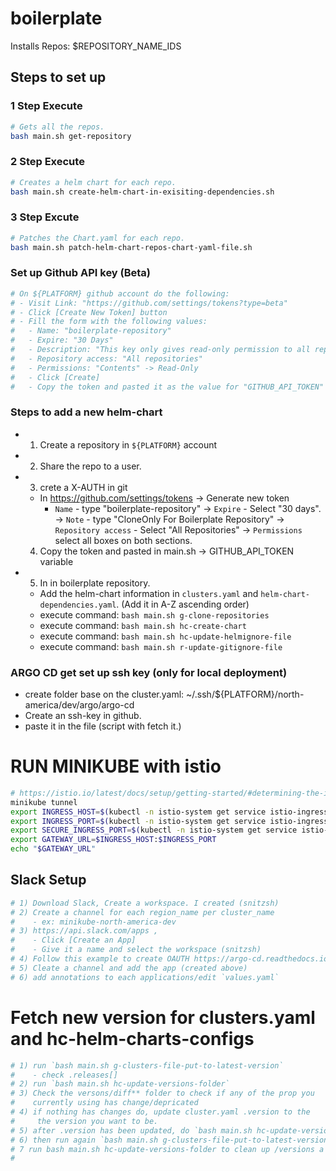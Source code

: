 # boilerplate

Installs Repos: $REPOSITORY_NAME_IDS

## Steps to set up

### 1 Step Execute

```bash
# Gets all the repos.
bash main.sh get-repository
```

### 2 Step Execute

```bash
# Creates a helm chart for each repo.
bash main.sh create-helm-chart-in-exisiting-dependencies.sh
```

### 3 Step Excute

```bash
# Patches the Chart.yaml for each repo.
bash main.sh patch-helm-chart-repos-chart-yaml-file.sh
```

### Set up Github API key (Beta)
```bash
# On ${PLATFORM} github account do the following:
# - Visit Link: "https://github.com/settings/tokens?type=beta"
# - Click [Create New Token] button
# - Fill the form with the following values:
#   - Name: "boilerplate-repository"
#   - Expire: "30 Days"
#   - Description: "This key only gives read-only permission to all repositories: public and private.""
#   - Repository access: "All repositories"
#   - Permissions: "Contents" -> Read-Only
#   - Click [Create]
#   - Copy the token and pasted it as the value for "GITHUB_API_TOKEN" variable located in ""./main.sh".
```

### Steps to add a new helm-chart
- 1) Create a repository in `${PLATFORM}` account
- 2) Share the repo to a user.
- 3) crete a X-AUTH in git
  * In https://github.com/settings/tokens
    -> Generate new token
    - `Name` - type "boilerplate-repository"
    -> `Expire` - Select "30 days".
    -> `Note` - type "CloneOnly For Boilerplate Repository"
    -> `Repository access` - Select "All Repositories"
    -> `Permissions` select all boxes on both sections.
  4) Copy the token and pasted in main.sh -> GITHUB_API_TOKEN variable
- 5) In in boilerplate repository.
    * Add the helm-chart information in `clusters.yaml` and `helm-chart-dependencies.yaml`.
      (Add it in A-Z ascending order)
    * execute command: `bash main.sh g-clone-repositories`
    * execute command: `bash main.sh hc-create-chart`
    * execute command: `bash main.sh hc-update-helmignore-file`
    * execute command: `bash main.sh r-update-gitignore-file`


### ARGO CD get set up ssh key (only for local deployment)
- create folder base on the cluster.yaml: ~/.ssh/${PLATFORM}/north-america/dev/argo/argo-cd
- Create an ssh-key in github.
- paste it in the file (script with fetch it.)

# RUN MINIKUBE with istio
```bash
# https://istio.io/latest/docs/setup/getting-started/#determining-the-ingress-ip-and-ports
minikube tunnel
export INGRESS_HOST=$(kubectl -n istio-system get service istio-ingressgateway -o jsonpath='{.status.loadBalancer.ingress[0].ip}')
export INGRESS_PORT=$(kubectl -n istio-system get service istio-ingressgateway -o jsonpath='{.spec.ports[?(@.name=="http2")].port}')
export SECURE_INGRESS_PORT=$(kubectl -n istio-system get service istio-ingressgateway -o jsonpath='{.spec.ports[?(@.name=="https")].port}')
export GATEWAY_URL=$INGRESS_HOST:$INGRESS_PORT
echo "$GATEWAY_URL"
```

## Slack Setup

```bash
# 1) Download Slack, Create a workspace. I created (snitzsh)
# 2) Create a channel for each region_name per cluster_name
#    - ex: minikube-north-america-dev
# 3) https://api.slack.com/apps ,
#    - Click [Create an App]
#    - Give it a name and select the workspace (snitzsh)
# 4) Follow this example to create OAUTH https://argo-cd.readthedocs.io/en/stable/operator-manual/notifications/services/slack/
# 5) Cleate a channel and add the app (created above)
# 6) add annotations to each applications/edit `values.yaml`
```

# Fetch new version for clusters.yaml and hc-helm-charts-configs
```bash
# 1) run `bash main.sh g-clusters-file-put-to-latest-version`
#    - check .releases[]
# 2) run `bash main.sh hc-update-versions-folder`
# 3) Check the versons/diff** folder to check if any of the prop you
#    currently using has change/depricated
# 4) if nothing has changes do, update cluster.yaml .version to the
#     the version you want to be.
# 5) after .version has been updated, do `bash main.sh hc-update-version`
# 6) then run again `bash main.sh g-clusters-file-put-to-latest-version` to clean up releases
# 7 run bash main.sh hc-update-versions-folder to clean up /versions a   gain
#
```
